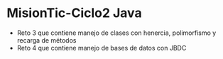 # MisionTic-Ciclo2 Java

- Reto 3 que contiene manejo de clases con henercia, polimorfismo y recarga de métodos
- Reto 4 que contiene manejo de bases de datos con JBDC
